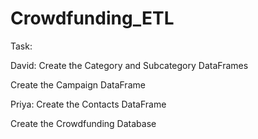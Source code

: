 # Crowdfunding_ETL
Task:

David:
Create the Category and Subcategory DataFrames

Create the Campaign DataFrame

Priya:
Create the Contacts DataFrame

Create the Crowdfunding Database